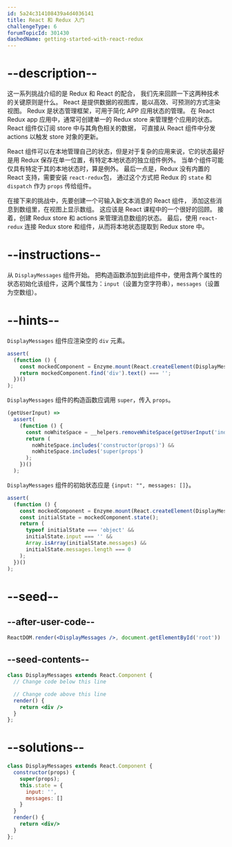 ```yaml
---
id: 5a24c314108439a4d4036141
title: React 和 Redux 入门
challengeType: 6
forumTopicId: 301430
dashedName: getting-started-with-react-redux
---
```


# --description--

这一系列挑战介绍的是 Redux 和 React 的配合， 我们先来回顾一下这两种技术的关键原则是什么。 React 是提供数据的视图库，能以高效、可预测的方式渲染视图。 Redux 是状态管理框架，可用于简化 APP 应用状态的管理。 在 React Redux app 应用中，通常可创建单一的 Redux store 来管理整个应用的状态。 React 组件仅订阅 store 中与其角色相关的数据， 可直接从 React 组件中分发 actions 以触发 store 对象的更新。

React 组件可以在本地管理自己的状态，但是对于复杂的应用来说，它的状态最好是用 Redux 保存在单一位置，有特定本地状态的独立组件例外。 当单个组件可能仅具有特定于其的本地状态时，算是例外。 最后一点是，Redux 没有内置的 React 支持，需要安装 `react-redux`包， 通过这个方式把 Redux 的 `state` 和 `dispatch` 作为 `props` 传给组件。

在接下来的挑战中，先要创建一个可输入新文本消息的 React 组件， 添加这些消息到数组里，在视图上显示数组。 这应该是 React 课程中的一个很好的回顾。 接着，创建 Redux store 和 actions 来管理消息数组的状态。 最后，使用 `react-redux` 连接 Redux store 和组件，从而将本地状态提取到 Redux store 中。

# --instructions--

从 `DisplayMessages` 组件开始。 把构造函数添加到此组件中，使用含两个属性的状态初始化该组件，这两个属性为：`input`（设置为空字符串），`messages`（设置为空数组）。

# --hints--

`DisplayMessages` 组件应渲染空的 `div` 元素。

```js
assert(
  (function () {
    const mockedComponent = Enzyme.mount(React.createElement(DisplayMessages));
    return mockedComponent.find('div').text() === '';
  })()
);
```

`DisplayMessages` 组件的构造函数应调用 `super`，传入 `props`。

```js
(getUserInput) =>
  assert(
    (function () {
      const noWhiteSpace = __helpers.removeWhiteSpace(getUserInput('index'));
      return (
        noWhiteSpace.includes('constructor(props)') &&
        noWhiteSpace.includes('super(props')
      );
    })()
  );
```

`DisplayMessages` 组件的初始状态应是 `{input: "", messages: []}`。

```js
assert(
  (function () {
    const mockedComponent = Enzyme.mount(React.createElement(DisplayMessages));
    const initialState = mockedComponent.state();
    return (
      typeof initialState === 'object' &&
      initialState.input === '' &&
      Array.isArray(initialState.messages) &&
      initialState.messages.length === 0
    );
  })()
);
```

# --seed--

## --after-user-code--

```jsx
ReactDOM.render(<DisplayMessages />, document.getElementById('root'))
```

## --seed-contents--

```jsx
class DisplayMessages extends React.Component {
  // Change code below this line

  // Change code above this line
  render() {
    return <div />
  }
};
```

# --solutions--

```jsx
class DisplayMessages extends React.Component {
  constructor(props) {
    super(props);
    this.state = {
      input: '',
      messages: []
    }
  }
  render() {
    return <div/>
  }
};
```
